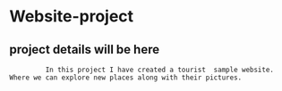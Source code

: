 # Website-project
## project details will be here 
             In this project I have created a tourist  sample website. Where we can explore new places along with their pictures.
